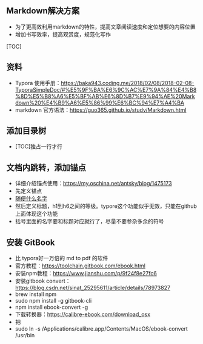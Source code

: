 ## Markdown解决方案

- 为了更高效利用markdown的特性，提高文章阅读速度和定位想要的内容位置
- 增加书写效率，提高观赏度，规范化写作

[TOC]

## 资料

- Typora 使用手册：https://baka943.coding.me/2018/02/08/2018-02-08-TyporaSimpleDoc/#%E5%9F%BA%E6%9C%AC%E7%9A%84%E4%B8%8D%E5%B8%A6%E5%BF%AB%E6%8D%B7%E9%94%AE%20Markdown%20%E4%B9%A6%E5%86%99%E6%BC%94%E7%A4%BA
- markdown 官方语法：https://guo365.github.io/study/Markdown.html

## 添加目录树

- [TOC]独占一行才行

## 文档内跳转，添加锚点

- 详细介绍锚点使用：https://my.oschina.net/antsky/blog/1475173
- 先定义锚点
- [随便什么名字](#资料)
- 然后定义标题，h1到h6之间的等级。typore这个功能似乎无效，只能在github上面体现这个功能
- 括号里面的名字要和标题对应就行了，尽量不要参杂多余的符号



## 安装 GitBook

- 比 typora好一万倍的 md to pdf 的软件
- 官方教程：https://toolchain.gitbook.com/ebook.html
- 安装npm教程：https://www.jianshu.com/p/9f24f8e27fc6
- 安装gitbook convert：https://blog.csdn.net/sinat_25295611/article/details/78973827
- brew install npm
- sudo npm install -g gitbook-cli
- npm install ebook-convert -g
- 下载转换器：https://calibre-ebook.com/download_osx
- 把
- sudo ln -s /Applications/calibre.app/Contents/MacOS/ebook-convert /usr/bin